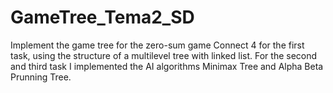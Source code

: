 # GameTree_Tema2_SD
Implement the game tree for the zero-sum game Connect 4 for the first task, using the structure of a multilevel tree with linked list. For the second and third task I implemented the AI algorithms Minimax Tree and Alpha Beta Prunning Tree. 
